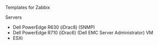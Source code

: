 Templates for Zabbix

Servers
- Dell PowerEdge R630 (iDrac8) (SNMP)
- Dell PowerEdge R710 (iDrac6) (Dell EMC Server Administrator)
VM
- ESXi